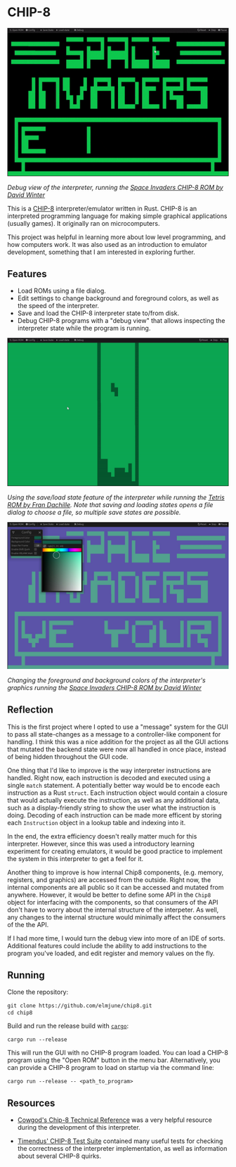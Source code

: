 # CHIP-8

![Debug view of CHIP-8 interpreter running Space Invaders](./res/clip1.gif "Debug view of CHIP-8 interpreter running Space Invaders")

*Debug view of the interpreter, running the
[Space Invaders CHIP-8 ROM by David Winter](https://github.com/dmatlack/chip8/blob/aebb1ae08505d129e56ae61ee08d3193a29a2e1a/roms/games/Space%20Invaders%20%5BDavid%20Winter%5D.ch8)*

This is a [CHIP-8](https://en.wikipedia.org/wiki/CHIP-8) interpreter/emulator written in Rust.
CHIP-8 is an interpreted programming language for making simple graphical applications (usually games).
It originally ran on microcomputers.

This project was helpful in learning more about low level programming, and how computers work. 
It was also used as an introduction to emulator development, something that I am interested in exploring further.

## Features

 - Load ROMs using a file dialog.
 - Edit settings to change background and foreground colors, as well as the speed of the interpreter.
 - Save and load the CHIP-8 interpreter state to/from disk.
 - Debug CHIP-8 programs with a "debug view" that allows inspecting the interpreter state while the program is running.

![Using the save/load state feature of the interpreter](./res/clip2.gif "Using the save/load state feature of the interpreter")

*Using the save/load state feature of the interpreter while running the [Tetris ROM by Fran Dachille](https://github.com/dmatlack/chip8/blob/aebb1ae08505d129e56ae61ee08d3193a29a2e1a/roms/games/Tetris%20%5BFran%20Dachille,%201991%5D.ch8). Note that saving and loading states opens a file dialog to choose a file, so multiple save states are possible.*

![Changing the foreground and background colors of the interpreter's graphics](./res/clip3.jpg "Changing the foreground and background colors of the interpreter's graphics")

*Changing the foreground and background colors of the interpreter's graphics running the 
[Space Invaders CHIP-8 ROM by David Winter](https://github.com/dmatlack/chip8/blob/aebb1ae08505d129e56ae61ee08d3193a29a2e1a/roms/games/Space%20Invaders%20%5BDavid%20Winter%5D.ch8)*

## Reflection

This is the first project where I opted to use a "message" system for the GUI to pass all 
state-changes as a message to a controller-like component for handling. I think this was a nice addition for the project
as all the GUI actions that mutated the backend state were now all handled in once place,
instead of being hidden throughout the GUI code.

One thing that I'd like to improve is the way interpreter instructions are handled.
Right now, each instruction is decoded and executed using a single `match` statement.
A potentially better way would be to encode each instruction as a Rust `struct`.
Each instruction object would contain a closure that would actually execute the instruction,
as well as any additional data, such as a display-friendly string to show the user what the instruction is doing.
Decoding of each instruction can be made more efficent by storing each `Instruction` object in a lookup table and indexing into it.

In the end, the extra efficiency doesn't really matter much for this interpreter.
However, since this was used a introductory learning experiment for creating emulators,
it would be good practice to implement the system in this interpreter to get a feel for it.

Another thing to improve is how internal Chip8 components, (e.g. memory, registers, and graphics) are accessed from the outside.
Right now, the internal components are all public so it can be accessed and mutated from anywhere.
However, it would be better to define some API in the `Chip8` object for interfacing with the components,
so that consumers of the API don't have to worry about the internal structure of the interpeter.
As well, any changes to the internal structure would minimally affect the consumers of the the API.

If I had more time, I would turn the debug view into more of an IDE of sorts.
Additional features could include the ability to add instructions to the program you've loaded,
and edit register and memory values on the fly.

## Running

Clone the repository:
```
git clone https://github.com/elmjune/chip8.git
cd chip8
```

Build and run the release build with [`cargo`](https://doc.rust-lang.org/cargo/):

```
cargo run --release
```
This will run the GUI with no CHIP-8 program loaded. You can load a CHIP-8 program
using the "Open ROM" button in the menu bar.
Alternatively, you can provide a CHIP-8 program to load on startup via the command line:
```
cargo run --release -- <path_to_program>
```

## Resources

 - [Cowgod's Chip-8 Technical Reference](http://devernay.free.fr/hacks/chip8/C8TECH10.HTM) 
    was a very helpful resource during the development of this interpreter.

 - [Timendus' CHIP-8 Test Suite](https://github.com/Timendus/chip8-test-suite)
    contained many useful tests for checking the correctness of the interpreter implementation,
    as well as information about several CHIP-8 quirks.